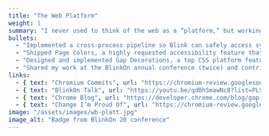 ```yaml
---
title: "The Web Platform"
weight: 1
summary: "I never used to think of the web as a “platform,” but working on Blink, Chromium’s rendering engine, that changed after I:"
bullets:
  - "Implemented a cross-process pipeline so Blink can safely access system colors from the browser process."
  - "Shipped Page Colors, a highly requested accessibility feature that lets low-vision users customize themes for more readable and legible web content."
  - "Designed and implemented Gap Decorations, a top CSS platform feature that allows web authors to style gaps and gutters in grid, flexbox, and multi-column layouts."
  - "Shared my work at the BlinkOn annual conference (twice) and contributed to W3C discussions at face-to-face meetings."
links:
  - { text: "Chromium Commits", url: "https://chromium-review.googlesource.com/q/owner:samomekarajr@microsoft.com" }
  - { text: "BlinkOn Talk", url: "https://youtu.be/qdBhSmawNc8?list=PL9ioqAuyl6UKYm7EYVa7FcKCR2kDCudII&t=448" }
  - { text: "Chrome Blog", url: "https://developer.chrome.com/blog/gap-decorations" }
  - { text: "Change I’m Proud Of", url: "https://chromium-review.googlesource.com/c/chromium/src/+/6773829" }
image: "/assets/images/wb-platt.jpg"
image_alt: "Badge from BlinkOn 20 conference"
---
```

